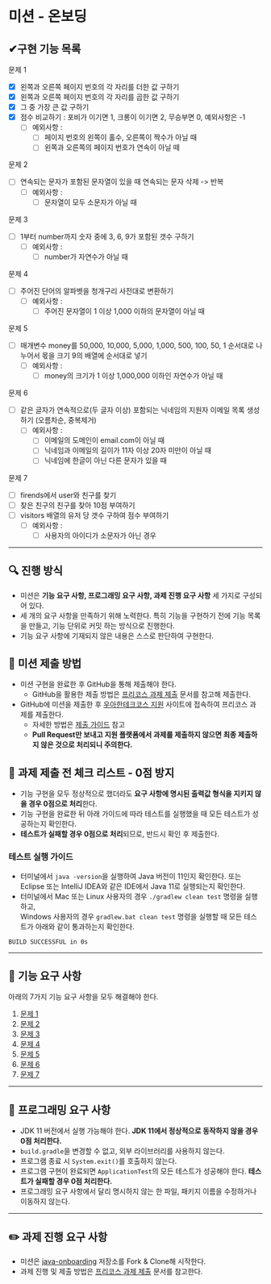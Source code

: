 # 미션 - 온보딩

## ✔구현 기능 목록
문제 1
- [x] 왼쪽과 오른쪽 페이지 번호의 각 자리를 더한 값 구하기
- [x] 왼쪽과 오른쪽 페이지 번호의 각 자리를 곱한 값 구하기
- [x] 그 중 가장 큰 값 구하기
- [x] 점수 비교하기 : 포비가 이기면 1, 크롱이 이기면 2, 무승부면 0, 예외사항은 -1 
  - [ ] 예외사항 : 
    - [ ] 페이지 번호의 왼쪽이 홀수, 오른쪽이 짝수가 아닐 때 
    - [ ] 왼쪽과 오른쪽의 페이지 번호가 연속이 아닐 떼
    
문제 2
- [ ] 연속되는 문자가 포함된 문자열이 있을 때 연속되는 문자 삭제 -> 반복
  - [ ] 예외사항 :
    - [ ] 문자열이 모두 소문자가 아닐 때

문제 3
- [ ] 1부터 number까지 숫자 중에 3, 6, 9가 포함된 갯수 구하기
  - [ ] 예외사항 : 
    - [ ] number가 자연수가 아닐 때

문제 4
- [ ] 주어진 단어의 알파벳을 청개구리 사전대로 변환하기 
  - [ ] 예외사항 : 
    - [ ] 주어진 문자열이 1 이상 1,000 이하의 문자열이 아닐 때 

문제 5
- [ ] 매개변수 money를 50,000, 10,000, 5,000, 1,000, 500, 100, 50, 1 순서대로 나누어서 몫을 크기 9의 배열에 순서대로 넣기
  - [ ] 예외사항 :
    - [ ] money의 크기가 1 이상 1,000,000 이하인 자연수가 아닐 때

문제 6
- [ ] 같은 글자가 연속적으로(두 글자 이상) 포함되는 닉네임의 지원자 이메일 목록 생성하기 (오름차순, 중복제거)
  - [ ] 예외사항 :
    - [ ] 이메일의 도메인이 email.com이 아닐 때
    - [ ] 닉네임과 이메일의 길이가 11자 이상 20자 미만이 아닐 때
    - [ ] 닉네임에 한글이 아닌 다른 문자가 있을 때

문제 7
- [ ] firends에서 user와 친구를 찾기
- [ ] 찾은 친구의 친구를 찾아 10점 부여하기
- [ ] visitors 배열의 유저 당 갯수 구하여 점수 부여하기 
  - [ ] 예외사항 :
    - [ ] 사용자의 아이디가 소문자가 아닌 경우

---

## 🔍 진행 방식

- 미션은 **기능 요구 사항, 프로그래밍 요구 사항, 과제 진행 요구 사항** 세 가지로 구성되어 있다.
- 세 개의 요구 사항을 만족하기 위해 노력한다. 특히 기능을 구현하기 전에 기능 목록을 만들고, 기능 단위로 커밋 하는 방식으로 진행한다.
- 기능 요구 사항에 기재되지 않은 내용은 스스로 판단하여 구현한다.

## 📮 미션 제출 방법

- 미션 구현을 완료한 후 GitHub을 통해 제출해야 한다.
    - GitHub을 활용한 제출 방법은 [프리코스 과제 제출](https://github.com/woowacourse/woowacourse-docs/tree/master/precourse) 문서를 참고해
      제출한다.
- GitHub에 미션을 제출한 후 [우아한테크코스 지원](https://apply.techcourse.co.kr) 사이트에 접속하여 프리코스 과제를 제출한다.
    - 자세한 방법은 [제출 가이드](https://github.com/woowacourse/woowacourse-docs/tree/master/precourse#제출-가이드) 참고
    - **Pull Request만 보내고 지원 플랫폼에서 과제를 제출하지 않으면 최종 제출하지 않은 것으로 처리되니 주의한다.**

## 🚨 과제 제출 전 체크 리스트 - 0점 방지

- 기능 구현을 모두 정상적으로 했더라도 **요구 사항에 명시된 출력값 형식을 지키지 않을 경우 0점으로 처리**한다.
- 기능 구현을 완료한 뒤 아래 가이드에 따라 테스트를 실행했을 때 모든 테스트가 성공하는지 확인한다.
- **테스트가 실패할 경우 0점으로 처리**되므로, 반드시 확인 후 제출한다.

### 테스트 실행 가이드

- 터미널에서 `java -version`을 실행하여 Java 버전이 11인지 확인한다. 또는 Eclipse 또는 IntelliJ IDEA와 같은 IDE에서 Java 11로 실행되는지 확인한다.
- 터미널에서 Mac 또는 Linux 사용자의 경우 `./gradlew clean test` 명령을 실행하고,   
  Windows 사용자의 경우  `gradlew.bat clean test` 명령을 실행할 때 모든 테스트가 아래와 같이 통과하는지 확인한다.

```
BUILD SUCCESSFUL in 0s
```

---

## 🚀 기능 요구 사항
아래의 7가지 기능 요구 사항을 모두 해결해야 한다.

1. [문제 1](./docs/PROBLEM1.md)
2. [문제 2](./docs/PROBLEM2.md)
3. [문제 3](./docs/PROBLEM3.md)
4. [문제 4](./docs/PROBLEM4.md)
5. [문제 5](./docs/PROBLEM5.md)
6. [문제 6](./docs/PROBLEM6.md)
7. [문제 7](./docs/PROBLEM7.md)

---

## 🎯 프로그래밍 요구 사항

- JDK 11 버전에서 실행 가능해야 한다. **JDK 11에서 정상적으로 동작하지 않을 경우 0점 처리한다.**
- `build.gradle`을 변경할 수 없고, 외부 라이브러리를 사용하지 않는다.
- 프로그램 종료 시 `System.exit()`를 호출하지 않는다.
- 프로그램 구현이 완료되면 `ApplicationTest`의 모든 테스트가 성공해야 한다. **테스트가 실패할 경우 0점 처리한다.**
- 프로그래밍 요구 사항에서 달리 명시하지 않는 한 파일, 패키지 이름을 수정하거나 이동하지 않는다.

---

## ✏️ 과제 진행 요구 사항

- 미션은 [java-onboarding](https://github.com/woowacourse-precourse/java-onboarding) 저장소를 Fork & Clone해 시작한다.
- 과제 진행 및 제출 방법은 [프리코스 과제 제출](https://github.com/woowacourse/woowacourse-docs/tree/master/precourse) 문서를 참고한다.
